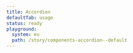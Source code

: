 ```yaml
---
title: Accordion
defaultTab: usage
status: ready
playground:
  system: eu
  path: /story/components-accordion--default
---
```

